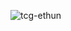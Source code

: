 <p><img align="center" src="https://github-readme-stats.vercel.app/api/top-langs?username=tcg-ethun&show_icons=true&locale=en&layout=compact" alt="tcg-ethun" /></p>
